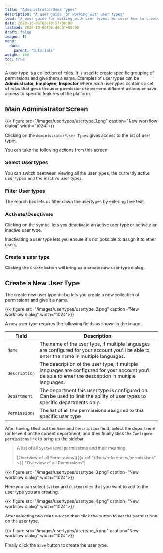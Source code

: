 ```yaml
---
title: "Administrator/User Types"
description: "A user guide for working with user types"
lead: "A user guide for working with user types. We cover how to create and modify user types."
date: 2020-10-06T08:48:57+00:00
lastmod: 2020-10-06T08:48:57+00:00
draft: false
images: []
menu:
  docs:
    parent: "tutorials"
weight: 100
toc: true
---
```

A user type is a collection of roles. It is used to create specific grouping of permissions and give them a name. Examples of user types can be **Administrator**, **Employee**, **Inspector** where each usertypes contains a set of roles that gives the user permissions to perform different actions or have access to specific features of the platform.

## Main Administrator Screen
{{< figure src="/images/usertypes/usertype_1.png" caption="New workflow dialog" width="1024">}}

Clicking on the `Administrator/User Types` gives access to the list of user types.

You can take the following actions from this screen.

### Select User types
You can switch beetween viewing all the user types, the currently active user types and the inactive user types.

### Filter User types
The search box lets us filter down the usertypes by entering free text.

### Activate/Deactivate
Clicking on the symbol lets you deactivate an active user type or activate an inactive user type.

Inactivating a user type lets you ensure it's not possible to assign it to other users.

### Create a user type
Clicking the `Create` button will bring up a create new user type dialog.

## Create a New User Type
The create new user type dialog lets you create a new collection of permissions and give it a name.

{{< figure src="/images/usertypes/usertype_2.png" caption="New workflow dialog" width="1024">}}

A new user type requires the following fields as shown in the image.

| Field | Description |
| --- | --- |
| `Name` | The name of the user type, if multiple languages are configured for your account you'll be able to enter the name in multiple languages. |
| `Description` | The description of the user type, if multiple languages are configured for your account you'll be able to enter the description in multiple languages. |
| `Department` | The department this user type is configured on. Can be used to limit the ability of user types to specific departments only.|
| `Permissions` | The list of all the permissions assigned to this specific user type. |

After having filled out the `Name` and `Description` field, select the department (or leave it on the current department) and then finally click the `Configure permissions` link to bring up the sidebar. 

> A list of all `System` level permissions and their meaning.
>
> [Overview of all Permissions]({{< ref "/docs/references/permissions" >}} "Overview of all Permissions")

{{< figure src="/images/usertypes/usertype_3.png" caption="New workflow dialog" width="1024">}}

Here you can select `System` and `Custom` roles that you want to add to the user type you are creating.

{{< figure src="/images/usertypes/usertype_4.png" caption="New workflow dialog" width="1024">}}

After selecting two roles we can then click the button to set the permissions on the user type.

{{< figure src="/images/usertypes/usertype_5.png" caption="New workflow dialog" width="1024">}}

Finally click the `Save` button to create the user type.
